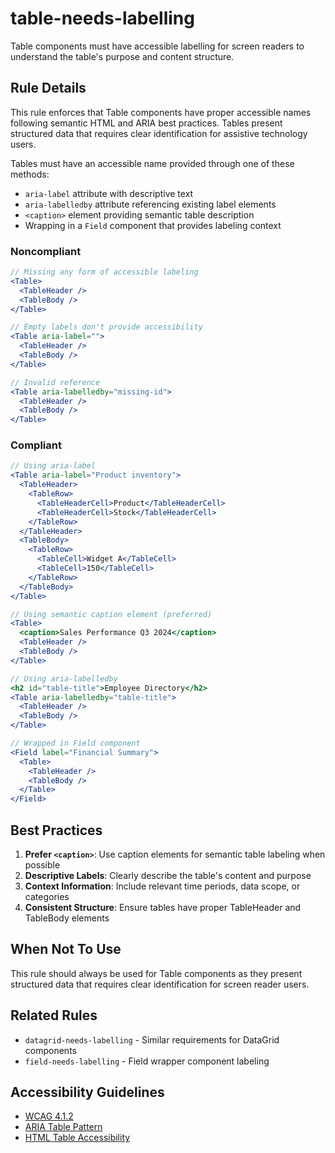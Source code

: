# table-needs-labelling

Table components must have accessible labelling for screen readers to understand the table's purpose and content structure.

## Rule Details

This rule enforces that Table components have proper accessible names following semantic HTML and ARIA best practices. Tables present structured data that requires clear identification for assistive technology users.

Tables must have an accessible name provided through one of these methods:
- `aria-label` attribute with descriptive text
- `aria-labelledby` attribute referencing existing label elements  
- `<caption>` element providing semantic table description
- Wrapping in a `Field` component that provides labeling context

### Noncompliant

```jsx
// Missing any form of accessible labeling
<Table>
  <TableHeader />
  <TableBody />
</Table>

// Empty labels don't provide accessibility
<Table aria-label="">
  <TableHeader />
  <TableBody />
</Table>

// Invalid reference
<Table aria-labelledby="missing-id">
  <TableHeader />
  <TableBody />
</Table>
```

### Compliant

```jsx
// Using aria-label
<Table aria-label="Product inventory">
  <TableHeader>
    <TableRow>
      <TableHeaderCell>Product</TableHeaderCell>
      <TableHeaderCell>Stock</TableHeaderCell>
    </TableRow>
  </TableHeader>
  <TableBody>
    <TableRow>
      <TableCell>Widget A</TableCell>
      <TableCell>150</TableCell>
    </TableRow>
  </TableBody>
</Table>

// Using semantic caption element (preferred)
<Table>
  <caption>Sales Performance Q3 2024</caption>
  <TableHeader />
  <TableBody />
</Table>

// Using aria-labelledby
<h2 id="table-title">Employee Directory</h2>
<Table aria-labelledby="table-title">
  <TableHeader />
  <TableBody />
</Table>

// Wrapped in Field component
<Field label="Financial Summary">
  <Table>
    <TableHeader />
    <TableBody />
  </Table>
</Field>
```

## Best Practices

1. **Prefer `<caption>`**: Use caption elements for semantic table labeling when possible
2. **Descriptive Labels**: Clearly describe the table's content and purpose
3. **Context Information**: Include relevant time periods, data scope, or categories
4. **Consistent Structure**: Ensure tables have proper TableHeader and TableBody elements

## When Not To Use

This rule should always be used for Table components as they present structured data that requires clear identification for screen reader users.

## Related Rules

- `datagrid-needs-labelling` - Similar requirements for DataGrid components
- `field-needs-labelling` - Field wrapper component labeling

## Accessibility Guidelines

- [WCAG 4.1.2](https://www.w3.org/WAI/WCAG21/Understanding/name-role-value.html)
- [ARIA Table Pattern](https://www.w3.org/WAI/ARIA/apg/patterns/table/)
- [HTML Table Accessibility](https://webaim.org/techniques/tables/)
